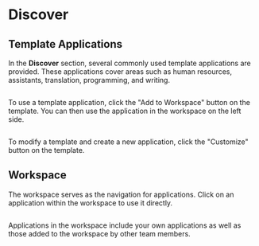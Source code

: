 # Discover

## Template Applications

In the **Discover** section, several commonly used template applications are provided. These applications cover areas such as human resources, assistants, translation, programming, and writing.

<figure><img src="../../../.gitbook/assets/image (248).png" alt=""><figcaption></figcaption></figure>

To use a template application, click the "Add to Workspace" button on the template. You can then use the application in the workspace on the left side.

<figure><img src="../../../explore/images/creat-customize-app.jpg" alt=""><figcaption></figcaption></figure>

To modify a template and create a new application, click the "Customize" button on the template.

## Workspace

The workspace serves as the navigation for applications. Click on an application within the workspace to use it directly.

<figure><img src="../../../explore/images/workspace.jpg" alt=""><figcaption></figcaption></figure>

Applications in the workspace include your own applications as well as those added to the workspace by other team members.